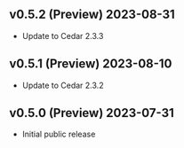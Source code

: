 ## v0.5.2 (Preview) 2023-08-31

- Update to Cedar 2.3.3

## v0.5.1 (Preview) 2023-08-10

- Update to Cedar 2.3.2

## v0.5.0 (Preview) 2023-07-31

- Initial public release
